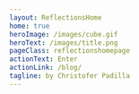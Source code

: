 ```yaml
---
layout: ReflectionsHome
home: true
heroImage: /images/cube.gif
heroText: /images/title.png
pageClass: reflectionshomepage
actionText: Enter
actionLink: /blog/
tagline: by Christofer Padilla
---
```



